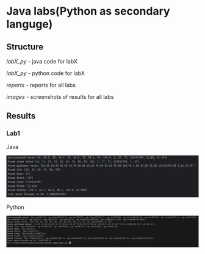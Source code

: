 # Java labs(Python as secondary languge)

## Structure
*labX_py* - java code for labX

*labX_py* - python code for labX

*reports* - reports for all labs

*images* - screenshots of results for all labs

## Results
### Lab1
Java

![java](images/lab1_java.png)

Python

![alt text](images/lab1_python.png)